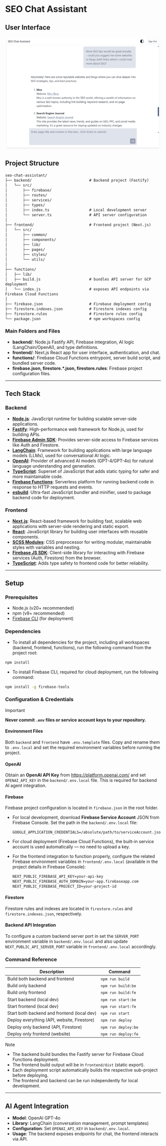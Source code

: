 # SEO Chat Assistant

## User Interface

![UI Screenshot](.github/assets/chat-ui.png)


## Project Structure

```
seo-chat-assistant/
├── backend/                          # Backend project (Fastify)
│   └── src/
│       ├── firebase/
│       ├── routes/
│       ├── services/
│       ├── types/
│       ├── index.ts                  # Local development server
│       └── server.ts                 # API server configuration
│
├── frontend/                         # Frontend project (Next.js)
│   └── src/
│       ├── common/
│       ├── components/
│       ├── lib/
│       ├── pages/
│       ├── styles/
│       └── utils/
│
├── functions/
│   ├── lib/
│   ├── build.js                      # bundles API server for GCP deployment
│   └── index.js                      # exposes API endpoints via Firebase Cloud Functions
│
├── firebase.json                     # Firebase deployment config
├── firestore.indexes.json            # Firestore indexes config
├── firestore.rules                   # Firestore rules config
└── package.json                      # npm workspaces config
```

### Main Folders and Files

- **backend/**: Node.js Fastify API, Firebase integration, AI logic (LangChain/OpenAI), and type definitions.
- **frontend/**: Next.js React app for user interface, authentication, and chat.
- **functions/**: Firebase Cloud Functions entrypoint, server build script, and bundled server code.
- **firebase.json, firestore.*.json, firestore.rules**: Firebase project configuration files.

---

## Tech Stack

### Backend
- [**Node.js**](https://nodejs.org/): JavaScript runtime for building scalable server-side applications.
- [**Fastify**](https://www.fastify.io/): High-performance web framework for Node.js, used for building APIs.
- [**Firebase Admin SDK**](https://firebase.google.com/docs/admin/setup): Provides server-side access to Firebase services like Auth and Firestore.
- [**LangChain**](https://js.langchain.com/docs/): Framework for building applications with large language models (LLMs), used for conversational AI logic.
- [**OpenAI**](https://platform.openai.com/): Provider of advanced AI models (GPT-4/GPT-4o) for natural language understanding and generation.
- [**TypeScript**](https://www.typescriptlang.org/): Superset of JavaScript that adds static typing for safer and more maintainable code.
- [**Firebase Functions**](https://firebase.google.com/docs/functions): Serverless platform for running backend code in response to HTTP requests and events.
- [**esbuild**](https://esbuild.github.io/): Ultra-fast JavaScript bundler and minifier, used to package backend code for deployment.

### Frontend
- [**Next.js**](https://nextjs.org/): React-based framework for building fast, scalable web applications with server-side rendering and static export.
- [**React**](https://react.dev/): JavaScript library for building user interfaces with reusable components.
- [**SCSS Modules**](https://sass-lang.com/): CSS preprocessor for writing modular, maintainable styles with variables and nesting.
- [**Firebase JS SDK**](https://firebase.google.com/docs/web/setup): Client-side library for interacting with Firebase services (Auth, Firestore) from the browser.
- [**TypeScript**](https://www.typescriptlang.org/): Adds type safety to frontend code for better reliability.

---

## Setup

### Prerequisites
- Node.js (v20+ recommended)
- npm (v9+ recommended)
- [Firebase CLI](https://firebase.google.com/docs/cli) (for deployment)

### Dependencies

- To install all dependencies for the project, including all workspaces (backend, frontend, functions), run the following command from the project root:

```bash
npm install
```

- To install Firebase CLI, required for cloud deployment, run the following command:

```bash
npm install -g firebase-tools
```

### Configuration & Credentials

> [!IMPORTANT]
> **Never commit `.env` files or service account keys to your repository.**

#### Environment Files

Both `backend` and `frontend` have `.env.template` files. Copy and rename them to `.env.local` and set the required environment variables before running the project.

#### OpenAI

Obtain an **OpenAI API Key** from https://platform.openai.com/ and set `OPENAI_API_KEY` in the `backend/.env.local` file. This is required for backend AI agent integration.

#### Firebase

Firebase project configuration is located in `firebase.json` in the root folder.

- For local development, download **Firebase Service Account** JSON from Firebase Console. Set the path in the `backend/.env.local` file:

  ```env
  GOOGLE_APPLICATION_CREDENTIALS=/absolute/path/to/serviceAccount.json
  ```

- For cloud deployment (Firebase Cloud Functions), the built-in service account is used automatically — no need to upload a key.

- For the frontend integration to function properly, configure the related Firebase environment variables in `frontend/.env.local` (available in the project details in Firebase Console):

  ```env
  NEXT_PUBLIC_FIREBASE_API_KEY=your-api-key
  NEXT_PUBLIC_FIREBASE_AUTH_DOMAIN=your-app.firebaseapp.com
  NEXT_PUBLIC_FIREBASE_PROJECT_ID=your-project-id
  ```

#### Firestore

Firestore rules and indexes are located in `firestore.rules` and `firestore.indexes.json`, respectively.

#### Backend API Integration

To configure a custom backend server port in set the `SERVER_PORT` environment variable in `backend/.env.local` and also update `NEXT_PUBLIC_API_SERVER_PORT` variable in `frontend/.env.local` accordingly.


### Command Reference

| Description                                     | Command             |
|-------------------------------------------------|---------------------|
| Build both backend and frontend                 | `npm run build`     |
| Build only backend                              | `npm run build:be`  |
| Build only frontend                             | `npm run build:fe`  |
| Start backend (local dev)                       | `npm run start:be`  |
| Start frontend (local dev)                      | `npm run start:fe`  |
| Start both backend and frontend (local dev)     | `npm run start`     |
| Deploy everything (API, website, Firestore)     | `npm run deploy`    |
| Deploy only backend (API, Firestore)            | `npm run deploy:be` |
| Deploy only frontend (website)                  | `npm run deploy:fe` |

> [!NOTE]
> - The backend build bundles the Fastify server for Firebase Cloud Functions deployment.
> - The frontend build output will be in `frontend/dist` (static export).
> - Each deployment script automatically builds the respective sub-project before deploying.
> - The frontend and backend can be run independently for local development.

---

## AI Agent Integration

- **Model**: OpenAI GPT-4o
- **Library**: LangChain (conversation management, prompt templates)
- **Configuration**: Set `OPENAI_API_KEY` in `backend/.env.local`.
- **Usage**: The backend exposes endpoints for chat, the frontend interacts via API.
